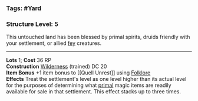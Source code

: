 ### Tags: #Yard 
### Structure Level: 5

This untouched land has been blessed by primal spirits, druids friendly with your settlement, or allied [fey](https://2e.aonprd.com/Traits.aspx?ID=69) creatures.

---

**Lots** 1; **Cost** 36 RP  
**Construction** [Wilderness](https://2e.aonprd.com/Skills.aspx?ID=33) (trained) DC 20  
**Item Bonus** +1 item bonus to [[Quell Unrest]] using [Folklore](https://2e.aonprd.com/Skills.aspx?ID=24)  
**Effects** Treat the settlement's level as one level higher than its actual level for the purposes of determining what [primal](https://2e.aonprd.com/Traits.aspx?ID=134) magic items are readily available for sale in that settlement. This effect stacks up to three times.